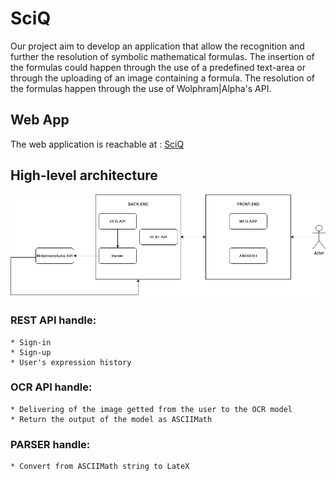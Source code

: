 # SciQ

Our project aim to develop an application that allow the recognition and further the resolution of symbolic mathematical formulas.
The insertion of the formulas could happen through the use of a predefined text-area or through the uploading of an image containing a formula.
The resolution of the formulas happen through the use of Wolphram|Alpha's API.


## Web App
The web application is reachable at : [SciQ](https://sciq-unimib.herokuapp.com/)

## High-level architecture
![](images/HighLevelSchema.png)

### REST API handle:
    * Sign-in
    * Sign-up
    * User's expression history
    
### OCR API handle:
    * Delivering of the image getted from the user to the OCR model
    * Return the output of the model as ASCIIMath
    
### PARSER handle:
    * Convert from ASCIIMath string to LateX
    


